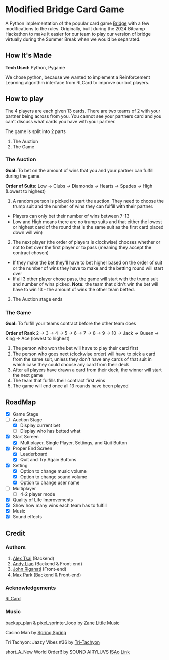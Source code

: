 # Modified Bridge Card Game
 A Python implementation of the popular card game [Bridge](https://en.wikipedia.org/wiki/Contract_bridge) with a few modifications to the rules. 
 Originally, built during the 2024 Bitcamp Hackathon to make it easier for our team to play our version of bridge virtually during the Summer Break when we would be separated.

## How It's Made
**Tech Used:** Python, Pygame

We chose python, because we wanted to implement a Reinforcement Learning algorithm interface from RLCard to improve our bot players.

## How to play
The 4 players are each given 13 cards. 
There are two teams of 2 with your partner being across from you. You cannot see your partners card and you can't discuss what cards you have with your partner.

The game is split into 2 parts
1. The Auction
2. The Game
### The Auction
**Goal:** To bet on the amount of wins that you and your partner can fulfill during the game. 

**Order of Suits:** Low -> Clubs -> Diamonds -> Hearts -> Spades -> High (Lowest to highest)

1. A random person is picked to start the auction. They need to choose the trump suit and the number of wins they can fulfill with their partner.
  - Players can only bet their number of wins between 7-13
  - Low and High means there are no trump suits and that either the lowest or highest card of the round that is the same suit as the first card placed down will win)

2. The next player (the order of players is clockwise) chooses whether or not to bet over the first player or to pass (meaning they accept the contract chosen)
  - If they make the bet they'll have to bet higher based on the order of suit or the number of wins they have to make and the betting round will start over
  - If all 3 other player chose pass, the game will start with the trump suit and number of wins picked. **Note:** the team that didn't win the bet will have to win 13 - the amount of wins the other team betted.

3. The Auction stage ends

### The Game
**Goal:** To fulfill your teams contract before the other team does

**Order of Rank** 2 -> 3 -> 4 -> 5 -> 6 -> 7 -> 8 -> 9 -> 10 -> Jack -> Queen -> King -> Ace (lowest to highest)
1. The person who won the bet will have to play their card first
2. The person who goes next (clockwise order) will have to pick a card from the same suit, unless they don't have any cards of that suit in which case they could choose any card from their deck
3. After all players have drawn a card from their deck, the winner will start the next game
4. The team that fulfills their contract first wins
5. The game will end once all 13 rounds have been played

## RoadMap
- [X] Game Stage
- [ ] Auction Stage
  - [X] Display current bet
  - [ ] Display who has betted what
- [X] Start Screen
  - [X] Multiplayer, Single Player, Settings, and Quit Button
- [X] Proper End Screen
  - [X] Leaderboard
  - [X] Quit and Try Again Buttons
- [X] Setting
  - [X] Option to change music volume
  - [X] Option to change sound volume
  - [X] Option to change user name 
- [ ] Multiplayer
  - [ ] 4-2 player mode
- [X]  Quality of Life Improvements
  - [X] Show how many wins each team has to fulfill
  - [X] Music
  - [X] Sound effects

## Credit
### Authors
1. [Alex Tsai](https://github.com/Sonikyu) (Backend)
2. [Andy Liao](https://github.com/AndyLiao1) (Backend & Front-end)
3. [John Riganati](https://github.com/JPR3) (Front-end)
5. [Max Park](https://github.com/Parkm465) (Backend & Front-end)

### Acknowledgements
[RLCard](https://rlcard.org/index.html)

### Music
backup_plan & pixel_sprinter_loop by [Zane Little Music](https://opengameart.org/users/zane-little-music)

Casino Man by [Spring Spring](https://opengameart.org/users/spring-spring)

Tri Tachyon: Jazzy Vibes #36 by [Tri-Tachyon](https://soundcloud.com/tri-tachyon/albums)

short_A_New World Order!! by SOUND AIRYLUVS [ISAo](https://airyluvs.com/) [Link](https://opengameart.org/content/swing-jazz-band-gothic-dance)

